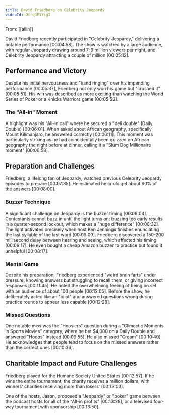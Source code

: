 ```yaml
---
title: David Friedberg on Celebrity Jeopardy
videoId: Of-qGF1YsgI
---
```


From: [[allin]] <br/> 

David Friedberg recently participated in "Celebrity Jeopardy," delivering a notable performance <a class="yt-timestamp" data-t="00:04:58">[00:04:58]</a>. The show is watched by a large audience, with regular Jeopardy drawing around 7-9 million viewers per night, and Celebrity Jeopardy attracting a couple of million <a class="yt-timestamp" data-t="00:05:12">[00:05:12]</a>.

## Performance and Victory
Despite his initial nervousness and "hand ringing" over his impending performance <a class="yt-timestamp" data-t="00:05:37">[00:05:37]</a>, Friedberg not only won his game but "crushed it" <a class="yt-timestamp" data-t="00:05:51">[00:05:51]</a>. His win was described as more exciting than watching the World Series of Poker or a Knicks Warriors game <a class="yt-timestamp" data-t="00:05:53">[00:05:53]</a>.

### The "All-in" Moment
A highlight was his "All-in call" where he secured a "deli double" (Daily Double) <a class="yt-timestamp" data-t="00:06:01">[00:06:01]</a>. When asked about African geography, specifically Mount Kilimanjaro, he answered correctly <a class="yt-timestamp" data-t="00:06:11">[00:06:11]</a>. This moment was particularly striking as he had coincidentally been quizzed on African geography the night before at dinner, calling it a "Slum Dog Millionaire moment" <a class="yt-timestamp" data-t="00:06:58">[00:06:58]</a>.

## Preparation and Challenges
Friedberg, a lifelong fan of Jeopardy, watched previous Celebrity Jeopardy episodes to prepare <a class="yt-timestamp" data-t="00:07:35">[00:07:35]</a>. He estimated he could get about 60% of the answers <a class="yt-timestamp" data-t="00:08:00">[00:08:00]</a>.

### Buzzer Technique
A significant challenge on Jeopardy is the buzzer timing <a class="yt-timestamp" data-t="00:08:04">[00:08:04]</a>. Contestants cannot buzz in until the light turns on; buzzing too early results in a quarter-second lockout, which makes a "huge difference" <a class="yt-timestamp" data-t="00:08:32">[00:08:32]</a>. The light activates precisely when host Ken Jennings finishes enunciating the last syllable of the last word <a class="yt-timestamp" data-t="00:09:09">[00:09:09]</a>. Friedberg discovered a 150-200 millisecond delay between hearing and seeing, which affected his timing <a class="yt-timestamp" data-t="00:09:17">[00:09:17]</a>. He even bought a cheap Amazon buzzer to practice but found it unhelpful <a class="yt-timestamp" data-t="00:08:17">[00:08:17]</a>.

### Mental Game
Despite his preparation, Friedberg experienced "weird brain farts" under pressure, knowing answers but struggling to recall them, or giving incorrect responses <a class="yt-timestamp" data-t="00:11:45">[00:11:45]</a>. He noted the overwhelming feeling of being on set with an audience of about 100 people <a class="yt-timestamp" data-t="00:12:05">[00:12:05]</a>. Before the show, he deliberately acted like an "idiot" and answered questions wrong during practice rounds to appear less capable <a class="yt-timestamp" data-t="00:12:28">[00:12:28]</a>.

### Missed Questions
One notable miss was the "Hoosiers" question during a "Climactic Moments in Sports Movies" category, where he bet $4,000 on a Daily Double and answered "Hoops" instead <a class="yt-timestamp" data-t="00:09:55">[00:09:55]</a>. He also missed "Cream" <a class="yt-timestamp" data-t="00:10:40">[00:10:40]</a>. He acknowledges that people tend to focus on the missed answers rather than the correct ones <a class="yt-timestamp" data-t="00:10:36">[00:10:36]</a>.

## Charitable Impact and Future Challenges
Friedberg played for the Humane Society United States <a class="yt-timestamp" data-t="00:12:57">[00:12:57]</a>. If he wins the entire tournament, the charity receives a million dollars, with winners' charities receiving more than losers' <a class="yt-timestamp" data-t="00:13:03">[00:13:03]</a>.

One of the hosts, Jason, proposed a "Jeopardy" or "poker" game between the podcast hosts for all of the "All-in profits" <a class="yt-timestamp" data-t="00:13:28">[00:13:28]</a>, or a televised four-way tournament with sponsorship <a class="yt-timestamp" data-t="00:13:50">[00:13:50]</a>.